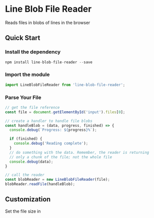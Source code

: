 # Line Blob File Reader
Reads files in blobs of lines in the browser

## Quick Start
### Install the dependency
```javascript
npm install line-blob-file-reader --save
```

### Import the module
```javascript
import LineBlobFileReader from 'line-blob-file-reader';
```

### Parse Your File
```javascript
// get the file reference
const file = document.getElementById('input').files[0];

// create a handler to handle file blobs
const handleBlob = (data, progress, finished) => {
  console.debug(`Progress: ${progress}%`);

  if (finished) {
    console.debug('Reading complete');
  }
  // do something with the data. Remember, the reader is returning
  // only a chunk of the file; not the whole file
  console.debug(data);
}

// call the reader
const blobReader = new LineBlobFileReader(file);
blobReader.readFile(handleBlob);
```

## Customization
Set the file size in

